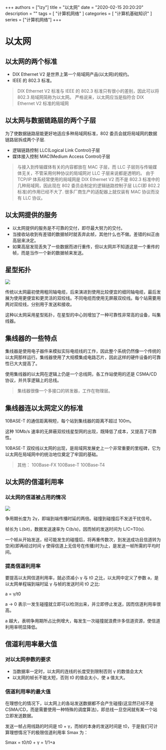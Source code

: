 +++
authors = ["lzy"]
title = "以太网"
date = "2020-02-15 20:20:20"
description = ""
tags = [
    "计算机网络"
]
categories = [
    "计算机基础知识"
]
series = ["计算机网络"]
+++

# 以太网

## 以太网的两个标准

- DIX Ethernet V2 是世界上第一个局域网产品(以太网)的规约。
- IEEE 的 802.3 标准。

> DIX Ethernet V2 标准与 IEEE 的 802.3 标准只有很小的差别，因此可以将 802.3 局域网简称为以太网。
> 严格说来，以太网应当是指符合 DIX Ethernet V2 标准的局域网

## 以太网与数据链路层的两个子层

为了使数据链路层能更好地适应多种局域网标准，802 委员会就将局域网的数据链路层拆成两个子层.

- 逻辑链路控制 LLC(Logical Link Control)子层
- 媒体接入控制 MAC(Medium Access Control)子层

> 与接入到传输媒体有关的内容都放在 MAC 子层，而 LLC 子层则与传输媒体无关，不管采用何种协议的局域网对 LLC 子层来说都是透明的。
> 由于 TCP/IP 体系经常使用的局域网是 DIX Ethernet V2 而不是 802.3 标准中的几种局域网，因此现在 802 委员会制定的逻辑链路控制子层 LLC(即 802.2 标准)的作用已经不大了.
> 很多厂商生产的适配器上就仅装有 MAC 协议而没有 LLC 协议。

## 以太网提供的服务

- 以太网提供的服务是不可靠的交付，即尽最大努力的交付。
- 当接收站收到有差错的数据帧时就丢弃此帧，其他什么也不做。差错的纠正由高层来决定。
- 如果高层发现丢失了一些数据而进行重传，但以太网并不知道这是一个重传的帧，而是当作一个新的数据帧来发送。

## 星型拓扑

![](../static/LYcNbNq65oTxoLx2dIvcTFW1naf.webp)

传统以太网最初使用粗同轴电缆，后来演进到使用比较便宜的细同轴电缆，最后发展为使用更便宜和更灵活的双绞线。不同电缆而使用无屏蔽双绞线。每个站需要用两对双绞线，分别用于发送和接收。

这种以太网采用星型拓扑，在星型的中心则增加了一种可靠性非常高的设备，叫集线器。

## 集线器的一些特点

集线器是使用电子器件来模拟实际电缆线的工作，因此整个系统仍然像一个传统的以太网那样运行。集线器使用了大规模集成电路芯片，因此这样的硬件设备的可靠性已大大提高了。

使用集线器的以太网在逻辑上仍是一个总线网，各工作站使用的还是 CSMA/CD 协议，并共享逻辑上的总线。

> 集线器很像一个多接口的转发器，工作在物理层。

## 集线器连以太网定义的标准

10BASE-T 的通信距离稍短，每个站到集线器的距离不超过 100m。

这种 10Mb/s 速率的无屏蔽双绞线星型网的出现，既降低了成本，又提高了可靠性。

10BASE-T 双绞线以太网的出现，是局域网发展史上一个非常重要的里程碑，它为以太网在局域网中的统治地位奠定了牢固的基础。

> 其他： 100Base-FX 100Base-T 100Base-T4

## 以太网的信道利用率

### 以太网的信道被占用的情况

![](../static/RMgbbsWgloCsl2x45yMcgbQgnQy.webp)

争用期长度为 2γ，即端到端传播时延的两倍。碰撞到碰撞后不发送干扰信号。

帧长为 L(bit)，数据发送速率为 C(b/s)，因而帧的发送时间为 L/C=T0(s).

一个帧从开始发送，经可能发生的碰撞后，将再重传数次，到发送成功且信道转为空闲(即再经过时间 γ 使得信道上无信号在传播)时为止，是发送一帧所需的平均时间。

### 提高信道利用率

要提高以太网信道利用率，就必须减小 γ 与 t0 之比，以太网中定义了参数 a，是以太网单程端到端时延 γ 与帧的发送时间 t0 之比:

a = γ/t0

a -> 0 表示一发生碰撞就立即可以检测出来，并立即停止发送，因而信道利用率很高。

a 越大，表明争用期所占比例增大，每发生一次碰撞就浪费许多信道资源，使信道利用率明显降低。

## 信道利用率最大值

### 对以太网参数的要求

- 当数据率一定时，以太网的连线的长度受到限制否则 γ 的数值会太大
- 以太网的帧长不能太短，否则 t0 的值会太小，使 a 值太大。

### 信道利用率的最大值

在理想化的情况下，以太网上的各站发送数据都不会产生碰撞(这显然已经不是 CSMA/CD，而是需要使用一种特殊的调度算法)，即总线一旦空闲就有某一个站立即发送数据。

发送一帧占用线路的时间是 t0 + γ，而帧的本身的发送时间是 t0，于是我们可计算理想情况下的极限信道利用率 Smax 为：

Smax = t0/t0 + γ = 1/1+a
